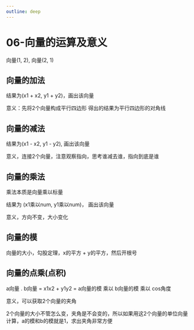 ```yaml
---
outline: deep
---
```


# 06-向量的运算及意义

向量(1, 2), 向量(2, 1)

## 向量的加法

结果为(x1 + x2, y1 + y2)，画出该向量

意义：先将2个向量构成平行四边形 得出的结果为平行四边形的对角线

## 向量的减法

结果为(x1 - x2, y1 - y2), 画出该向量

意义，连接2个向量，注意观察指向，思考谁减去谁，指向到底是谁

## 向量的乘法

乘法本质是向量乘以标量

结果为 (x1乘以num, y1乘以num)， 画出该向量

意义，方向不变，大小变化

## 向量的模

向量的大小，勾股定理，x的平方 + y的平方，然后开根号

## 向量的点乘(点积)

a向量 . b向量 = x1x2 + y1y2 = a向量的模 乘以 b向量的模 乘以 cos角度

意义，可以获取2个向量的夹角

2个向量的大小不管怎么变，夹角是不会变的，所以如果用这2个向量的单位向量计算，a的模和b的模就是1，求出夹角非常方便
